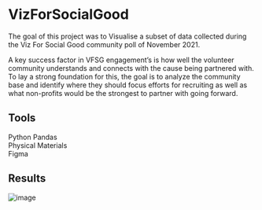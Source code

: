 # VizForSocialGood

The goal of this project was to Visualise a subset of data 
collected during the Viz For Social Good community poll of November 2021.

A key success factor in VFSG engagement’s is how well the volunteer 
community understands and connects with the cause being partnered with. 
To lay a strong foundation for this, the goal is to analyze the community 
base and identify where they should focus efforts for recruiting as well as 
what non-profits would be the strongest to partner with going forward.

## Tools
Python 
Pandas  
Physical Materials  
Figma

## Results 

![image](https://mir-s3-cdn-cf.behance.net/project_modules/fs/251ea2133736647.61c4663da7eb8.jpg)
